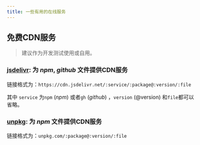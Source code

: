 ```yaml
---
title: 一些有用的在线服务
---
```


## 免费CDN服务

> 建议作为开发测试使用或自用。

### [jsdelivr](https://www.jsdelivr.com/): 为 *npm*, *github* 文件提供CDN服务

链接格式为：`https://cdn.jsdelivr.net/:service/:package@:version/:file`

其中 `service` 为`npm` (*npm*) 或者`gh` (*github*) ，`version` (@version) 和`file`都可以省略。

### [unpkg](https://unpkg.com/): 为 *npm* 文件提供CDN服务

链接格式为：`unpkg.com/:package@:version/:file`
